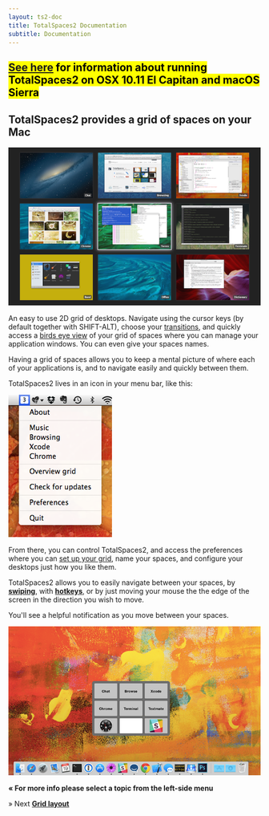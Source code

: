 ```yaml
---
layout: ts2-doc
title: TotalSpaces2 Documentation
subtitle: Documentation
---
```

<h2><mark><a href="/elcapitan">See here</a> for information about running TotalSpaces2 on OSX 10.11 El Capitan and macOS Sierra</mark></h2>

## TotalSpaces2 provides a grid of spaces on your Mac

<img src="/images/grid-view.png">

An easy to use 2D grid of desktops. Navigate using the cursor keys (by default together with SHIFT-ALT), choose your [transitions](/transitions2), and quickly access a [birds eye view](/overview2) of your grid of spaces where you can manage your application windows. You can even give your spaces names.

Having a grid of spaces allows you to keep a mental picture of where each of your applications is, and to navigate easily and quickly between them.

TotalSpaces2 lives in an icon in your menu bar, like this:

<img src="/images/totalspaces-main-menu.png">

From there, you can control TotalSpaces2, and access the preferences where you can [set up your grid](/layout2), name your spaces, and configure your desktops just how you like them.

TotalSpaces2 allows you to easily navigate between your spaces, by [**swiping**](/swipe2), with [**hotkeys**](/hotkeys2), or by just moving your mouse the the edge of the screen in the direction you wish to move.

You'll see a helpful notification as you move between your spaces.

<img src="/images/totalspaces-changing-space-notification2.png">

**&laquo; For more info please select a topic from the left-side menu**

&raquo; Next [**Grid layout**](/layout2)
